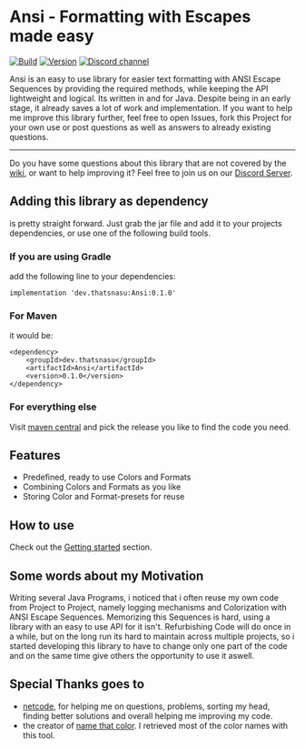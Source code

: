 # Ansi - Formatting with Escapes made easy

[![Build](https://github.com/thatsnasu/Ansi/actions/workflows/gradle.yml/badge.svg)](https://github.com/thatsnasu/Ansi/actions/workflows/gradle.yml)
[![Version](https://img.shields.io/github/v/release/thatsnasu/OpenNetLib?include_prereleases)](https://github.com/thatsnasu/Ansi/releases)
[![Discord channel](https://img.shields.io/discord/411109318511820800?logo=discord)](https://discord.gg/MdsuFg2bPC)

Ansi is an easy to use library for easier text formatting with ANSI Escape Sequences by providing the required methods, while keeping the API lightweight and logical. Its written in and for Java. Despite being in an early stage, it already saves a lot of work and implementation. If you want to help me improve this library further, feel free to open Issues, fork this Project for your own use or post questions as well as answers to already existing questions.

---

Do you have some questions about this library that are not covered by the [wiki](https://github.com/thatsnasu/Ansi/wiki), or want to help improving it? Feel free to join us on our [Discord Server](https://discord.gg/MdsuFg2bPC).


## Adding this library as dependency
is pretty straight forward. Just grab the jar file and add it to your projects dependencies, or use one of the following build tools.

### If you are using Gradle
add the following line to your dependencies:
```
implementation 'dev.thatsnasu:Ansi:0.1.0'
```

### For Maven
it would be:
```
<dependency>
    <groupId>dev.thatsnasu</groupId>
    <artifactId>Ansi</artifactId>
    <version>0.1.0</version>
</dependency>
```

### For everything else
Visit [maven central](https://search.maven.org/artifact/dev.thatsnasu/Ansi) and pick the release you like to find the code you need.


## Features
 - Predefined, ready to use Colors and Formats
 - Combining Colors and Formats as you like
 - Storing Color and Format-presets for reuse


## How to use
Check out the [Getting started](https://github.com/thatsnasu/Ansi/wiki/Getting-started) section.


## Some words about my Motivation
Writing several Java Programs, i noticed that i often reuse my own code from Project to Project, namely logging mechanisms and Colorization with ANSI Escape Sequences. Memorizing this Sequences is hard, using a library with an easy to use API for it isn't. Refurbishing Code will do once in a while, but on the long run its hard to maintain across multiple projects, so i started developing this library to have to change only one part of the code and on the same time give others the opportunity to use it aswell.

## Special Thanks goes to
 - [netcode](https://github.com/n3tc0d3), for helping me on questions, problems, sorting my head, finding better solutions and overall helping me improving my code.
 - the creator of [name that color](https://chir.ag/projects/name-that-color/). I retrieved most of the color names with this tool.
